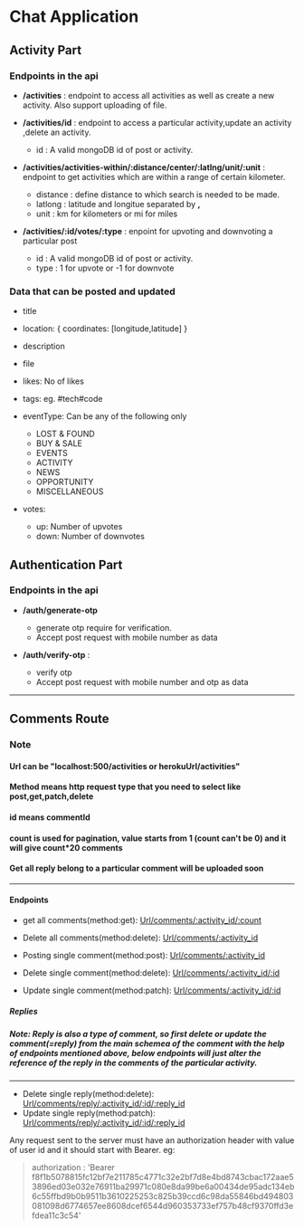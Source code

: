 # Chat Application

## Activity Part

### Endpoints in the api

- **/activities** : endpoint to access all activities as well as create a new activity. Also support uploading of file.

- **/activities/id** : endpoint to access a particular activity,update an activity ,delete an activity.

  - id : A valid mongoDB id of post or activity.

- **/activities/activities-within/:distance/center/:latlng/unit/:unit** : endpoint to get activities which are within a range of certain kilometer.<br>
  - distance : define distance to which search is needed to be made.
  - latlong : latitude and longitue separated by **,**
  - unit : km for kilometers or mi for miles
- **/activities/:id/votes/:type** : enpoint for upvoting and downvoting a particular post
  - id : A valid mongoDB id of post or activity.
  - type : 1 for upvote or -1 for downvote

### Data that can be posted and updated

- title
- location: {
  coordinates: [longitude,latitude]
  }
- description
- file
- likes: No of likes
- tags: eg. #tech#code
- eventType: Can be any of the following only

  - LOST & FOUND
  - BUY & SALE
  - EVENTS
  - ACTIVITY
  - NEWS
  - OPPORTUNITY
  - MISCELLANEOUS

- votes:
  - up: Number of upvotes
  - down: Number of downvotes

## Authentication Part

### Endpoints in the api

- **/auth/generate-otp**

  - generate otp require for verification.
  - Accept post request with mobile number as data

- **/auth/verify-otp** :
  - verify otp
  - Accept post request with mobile number and otp as data

---


Comments Route
--------------

### Note

#### Url can be "localhost:500/activities or herokuUrl/activities"

#### Method means http request type that you need to select like post,get,patch,delete

#### id means commentId

#### count is used for pagination, value starts from 1 (count can't be 0) and it will give count*20 comments

#### Get all reply belong to a particular comment will be uploaded soon


* * * * *

#### Endpoints

-   get all comments(method:get): [Url/comments/:activity\_id/:count]()

-   Delete all comments(method:delete): [Url/comments/:activity\_id]()

-   Posting single comment(method:post): [Url/comments/:activity\_id]()

-   Delete single comment(method:delete):
    [Url/comments/:activity\_id/:id]()
    
-   Update single comment(method:patch):
    [Url/comments/:activity\_id/:id]()

##### Replies

##### Note: Reply is also a type of comment, so first delete or update the comment(=reply) from the main schemea of the comment with the help of endpoints mentioned above, below endpoints will just alter the reference of the reply in the comments of the particular activity. 
* * * * *

-   Delete single reply(method:delete):
    [Url/comments/reply/:activity\_id/:id/:reply\_id]()
-   Update single reply(method:patch):
    [Url/comments/reply/:activity\_id/:id/:reply\_id]()



Any request sent to the server must have an authorization header with value of user id and it should start with Bearer.
eg:

> authorization : 'Bearer f8f1b5078815fc12bf7e211785c4771c32e2bf7d8e4bd8743cbac172aae53896ed03e032e76911ba29971c080e8da99be6a00434de95adc134eb6c55ffbd9b0b9511b3610225253c825b39ccd6c98da55846bd494803081098d6774657ee8608dcef6544d960353733ef757b48cf9370ffd3efdea11c3c54'
